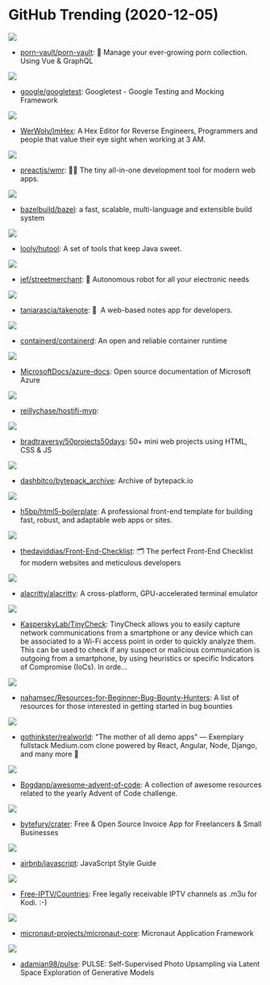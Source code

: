 # GitHub Trending (2020-12-05)

![](https://img.shields.io/badge/TypeScript-New%20214-green?style=flat-square&logo=appveyor)
- [porn-vault/porn-vault](https://github.com/porn-vault/porn-vault): 💋 Manage your ever-growing porn collection. Using Vue & GraphQL

![](https://img.shields.io/badge/C%2B%2B-New%2094-green?style=flat-square&logo=appveyor)
- [google/googletest](https://github.com/google/googletest): Googletest - Google Testing and Mocking Framework

![](https://img.shields.io/badge/C%2B%2B-New%20560-green?style=flat-square&logo=appveyor)
- [WerWolv/ImHex](https://github.com/WerWolv/ImHex): A Hex Editor for Reverse Engineers, Programmers and people that value their eye sight when working at 3 AM.

![](https://img.shields.io/badge/JavaScript-New%20440-green?style=flat-square&logo=appveyor)
- [preactjs/wmr](https://github.com/preactjs/wmr): 👩‍🚀 The tiny all-in-one development tool for modern web apps.

![](https://img.shields.io/badge/Java-New%2012-green?style=flat-square&logo=appveyor)
- [bazelbuild/bazel](https://github.com/bazelbuild/bazel): a fast, scalable, multi-language and extensible build system

![](https://img.shields.io/badge/Java-New%2061-green?style=flat-square&logo=appveyor)
- [looly/hutool](https://github.com/looly/hutool): A set of tools that keep Java sweet.

![](https://img.shields.io/badge/TypeScript-New%2097-green?style=flat-square&logo=appveyor)
- [jef/streetmerchant](https://github.com/jef/streetmerchant): 🤖 Autonomous robot for all your electronic needs

![](https://img.shields.io/badge/TypeScript-New%20224-green?style=flat-square&logo=appveyor)
- [taniarascia/takenote](https://github.com/taniarascia/takenote): 📝 ‎ A web-based notes app for developers.

![](https://img.shields.io/badge/Go-New%20103-green?style=flat-square&logo=appveyor)
- [containerd/containerd](https://github.com/containerd/containerd): An open and reliable container runtime

![](https://img.shields.io/badge/PowerShell-New%2036-green?style=flat-square&logo=appveyor)
- [MicrosoftDocs/azure-docs](https://github.com/MicrosoftDocs/azure-docs): Open source documentation of Microsoft Azure

![](https://img.shields.io/badge/Python-New%20250-green?style=flat-square&logo=appveyor)
- [reillychase/hostifi-mvp](https://github.com/reillychase/hostifi-mvp): 

![](https://img.shields.io/badge/CSS-New%20388-green?style=flat-square&logo=appveyor)
- [bradtraversy/50projects50days](https://github.com/bradtraversy/50projects50days): 50+ mini web projects using HTML, CSS & JS

![](https://img.shields.io/badge/Elixir-New%2045-green?style=flat-square&logo=appveyor)
- [dashbitco/bytepack_archive](https://github.com/dashbitco/bytepack_archive): Archive of bytepack.io

![](https://img.shields.io/badge/JavaScript-New%20139-green?style=flat-square&logo=appveyor)
- [h5bp/html5-boilerplate](https://github.com/h5bp/html5-boilerplate): A professional front-end template for building fast, robust, and adaptable web apps or sites.

![](https://img.shields.io/badge/none-New%20416-green?style=flat-square&logo=appveyor)
- [thedaviddias/Front-End-Checklist](https://github.com/thedaviddias/Front-End-Checklist): 🗂 The perfect Front-End Checklist for modern websites and meticulous developers

![](https://img.shields.io/badge/Rust-New%2056-green?style=flat-square&logo=appveyor)
- [alacritty/alacritty](https://github.com/alacritty/alacritty): A cross-platform, GPU-accelerated terminal emulator

![](https://img.shields.io/badge/Python-New%20257-green?style=flat-square&logo=appveyor)
- [KasperskyLab/TinyCheck](https://github.com/KasperskyLab/TinyCheck): TinyCheck allows you to easily capture network communications from a smartphone or any device which can be associated to a Wi-Fi access point in order to quickly analyze them. This can be used to check if any suspect or malicious communication is outgoing from a smartphone, by using heuristics or specific Indicators of Compromise (IoCs). In orde…

![](https://img.shields.io/badge/none-New%20143-green?style=flat-square&logo=appveyor)
- [nahamsec/Resources-for-Beginner-Bug-Bounty-Hunters](https://github.com/nahamsec/Resources-for-Beginner-Bug-Bounty-Hunters): A list of resources for those interested in getting started in bug bounties

![](https://img.shields.io/badge/JavaScript-New%20250-green?style=flat-square&logo=appveyor)
- [gothinkster/realworld](https://github.com/gothinkster/realworld): "The mother of all demo apps" — Exemplary fullstack Medium.com clone powered by React, Angular, Node, Django, and many more 🏅

![](https://img.shields.io/badge/JavaScript-New%2059-green?style=flat-square&logo=appveyor)
- [Bogdanp/awesome-advent-of-code](https://github.com/Bogdanp/awesome-advent-of-code): A collection of awesome resources related to the yearly Advent of Code challenge.

![](https://img.shields.io/badge/PHP-New%2043-green?style=flat-square&logo=appveyor)
- [bytefury/crater](https://github.com/bytefury/crater): Free & Open Source Invoice App for Freelancers & Small Businesses

![](https://img.shields.io/badge/JavaScript-New%20204-green?style=flat-square&logo=appveyor)
- [airbnb/javascript](https://github.com/airbnb/javascript): JavaScript Style Guide

![](https://img.shields.io/badge/none-New%2078-green?style=flat-square&logo=appveyor)
- [Free-IPTV/Countries](https://github.com/Free-IPTV/Countries): Free legally receivable IPTV channels as .m3u for Kodi. :-)

![](https://img.shields.io/badge/Java-New%2048-green?style=flat-square&logo=appveyor)
- [micronaut-projects/micronaut-core](https://github.com/micronaut-projects/micronaut-core): Micronaut Application Framework

![](https://img.shields.io/badge/Python-New%20177-green?style=flat-square&logo=appveyor)
- [adamian98/pulse](https://github.com/adamian98/pulse): PULSE: Self-Supervised Photo Upsampling via Latent Space Exploration of Generative Models

